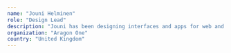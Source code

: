 ```yaml
---
name: "Jouni Helminen"
role: "Design Lead"
description: "Jouni has been designing interfaces and apps for web and mobile for over 15 years in Scandinavia, London and Asia. In addition to consulting for technology and financial clients, he has lately been mostly working on open source projects aimed at large scale impact - Ubuntu Phone and Desktop, recent redesign of Riot.im and Aragon. He has been into Ethereum from the start, and with Aragon he is working on enabling people to organise, create and work together in new ways, and how to bring blockchain to regular users to benefit everyone."
organization: "Aragon One"
country: "United Kingdom"
---
```

